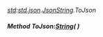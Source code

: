 _[std](../../modules/std/std-module.md):[std.json](../../modules/std/std-json.md).[JsonString](../../modules/std/std-json-jsonstring.md).ToJson_
##### Method ToJson:[String](../../modules/wonkey/wonkey-types-string.md)(  )
